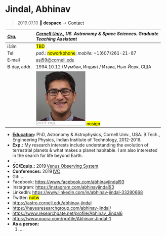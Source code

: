 # Jindal, Abhinav
> 2019.07.10 **[🚀](../index/index.md) [despace](index.md)** → [Contact](contact.md)

|*[Org.](contact.md)*|*[Cornell Univ.](cornell_univ.md), US. Astronomy & Space Sciences. Graduate Teaching Assistant*|
|:--|:--|
|i18n| <mark>TBD</mark> |
|Tel|*раб.:* <mark>noworkphone</mark>; *mobile:* +1(607)261-21-67 |
|E‑mail| <asj59@cornell.edu> |
|B‑day, addr.| 1994.10.12 (Мумбаи, Индия) / Итака, Нью‑Йорк, США |
|| [![](f/contact/j/jindal_001_photo_thumb.jpg)](f/contact/j/jindal_001_photo.jpg) <mark>nosign</mark> |

   - **[Education](edu.md):** PhD, Astronomy & Astrophysics, Cornell Univ., USA. B.Tech., Engineering Physics, Indian Institute of Technology, 2012-2016.
   - **Exp.:** My research interests include understanding the evolution of terrestrial planets & what makes a planet habitable. I am also interested in the search for life beyond Earth.
   - …
   - **SC/Equip.:** 2019 [Venus Observing System](venus_observing_system.md)
   - **Conferences:** 2019 [IVC](ivc_2019.md)
   - Git: …
   - Facebook: <https://www.facebook.com/abhinavjindal93>
   - Instagram: <https://instagram.com/abhinavjindal93>
   - LinkedIn: <https://www.linkedin.com/in/abhinav-jindal-33280668>
   - Twitter: <mark>notw</mark>
   - <https://astro.cornell.edu/abhinav-jindal>
   - <https://hayesresearchgroup.com/abhinav-jindal/>
   - <https://www.researchgate.net/profile/Abhinav_Jindal6>
   - <https://www.quora.com/profile/Abhinav-Jindal-1>
   - **As a person:**
      1. …
